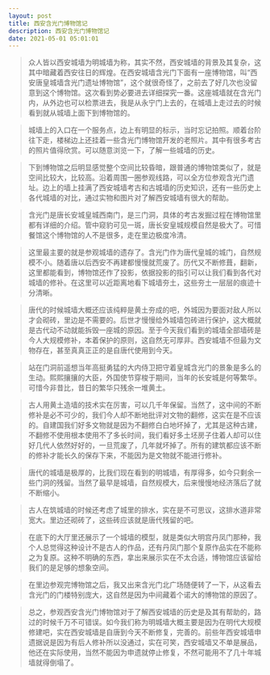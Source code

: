 ```yaml
---
layout: post
title: 西安含光门博物馆记
description: 西安含光门博物馆记
date: 2021-05-01 05:01:01
---
```


> 众人皆以西安城墙为明城墙为称，其实不然，西安城墙的背景及其复杂，这其中暗藏着西安往日的辉煌。在西安城墙含光门下面有一座博物馆，叫“西安唐皇城墙含光门遗址博物馆”，这个就很奇怪了，之前去了好几次也没留意到这个博物馆。这次看到势必要进去详细探究一番。这座城墙就在含光门内，从外边也可以检票进去，我是从永宁门上去的，在城墙上走过去的时候看到就从城墙上面下到博物馆的。

> 城墙上的入口在一个服务点，边上有明显的标示，当时忘记拍照。顺着台阶往下走，楼梯边上还挂着一些含光门博物馆开发的老照片。其中有很多考古的照片值得欣赏。可以随意浏览一下，了解一些城墙的历史。

> 下到博物馆之后明显感觉整个空间比较昏暗，跟普通的博物馆类似了，就是空间比较大，比较高。沿着周围一圈参观线路，可以全方位参观含光门遗址。边上的墙上挂满了西安城墙考古和古城墙的历史知识，还有一些历史上各代城墙的对比，通过实物和图片对了解西安城墙有很大的帮助。

> 含光门是唐长安城皇城西南门，是三门洞，具体的考古发掘过程在博物馆里都有详细的介绍。管中窥豹可见一斑，唐长安皇城规模自然是极大了。可惜餐馆这个博物馆的人不是很多，走在里边极度冷清。

> 这里最主要的就是参观城墙的遗存了。含光门作为唐代皇城的城门，自然规模不小。随着唐以后西安不再建都慢慢就荒废了。历代又不断修葺，翻新，这里都能看到，博物馆还作了投影，依据投影的指引可以让我们看到各代对城墙的修补。在这里可以近距离地看下城墙夯土，这些夯土一层层的痕迹十分清晰。

> 唐代的时候城墙大概还应该纯粹是黄土夯成的吧，外城因为要面对敌人所以才会砌砖，里边是不需要的。后世才慢慢给外城墙包砖进行保护，这大概就是古代动不动就能拆毁一座城的原因。至于今天我们看到的城墙全部墙砖是今人大规模修补，本着保护的原则，这自然无可厚非。西安城墙不但最为文物存在，甚至真真正正的是自唐代使用到今天。

> 站在门洞前遥想当年高挺勇猛的大内侍卫把守着皇城含光门的景象是多么的生动。熙熙攘攘的大臣，外国使节穿梭于期间，当年的长安城是何等繁华。可惜今非昔比，昔日的繁华只残余一堆黄土。

> 古人用黄土造墙的技术实在厉害，可以几千年保留。当然了，这中间的不断修补是必不可少的，我们今人却不断地批评对文物的翻修，这实在是不应该的。自建国我们好多文物就是因为不翻修白白地坏掉了，尤其是这种古建，不翻修不使用根本使用不了多长时间，我们看好多土坯房子住着人却可以住好几代人依然好好的，一旦荒废了，几年就坏掉了。所有的建筑都应该不断的修补才能长久的保存下来，不能因为是文物就不能进行修补。

> 唐代的城墙是极厚的，比我们现在看到的明城墙，有厚得多，如今只剩余一些门洞的残留。当然了最早是城墙，自然规模大，后来慢慢地经济落后了就不断缩小。

> 古人在筑城墙的时候还考虑了城里的排水，实在是不可思议，这排水道非常宽大。里边还砌砖了，这些砖应该就是唐代残留的吧。

> 在底下的大厅里还展示了一个城墙的模型，就是类似大明宫丹凤门那种，我个人总觉得这种设计不是古人的作品，还有丹凤门那个复原作品实在不能称之为复原。这种不明确的东西，拿出来展示实在不太合适，博物馆应该留给我们的是足够的想象空间。

> 在里边参观完博物馆之后，我又出来含光门北广场随便转了一下，从这看去含光门的门楼特别庞大，这自然是因为中间藏着个诺大的博物馆的原因了。

> 总之，参观西安含光门博物馆对于了解西安城墙的历史是及其有帮助的，路过的时候千万不可错误。如今我们称为明城墙大概主要是因为在明代大规模修建吧，实在西安城墙是自唐到今天不断修复，完善的。前些年西安城墙申遗据说是因为有后人修补所以没通过，实在可笑，西安城墙又不单是展品，他还在实际使用，当然不能因为申遗就停止修复，不然可能用不了几十年城墙就得倒塌了。